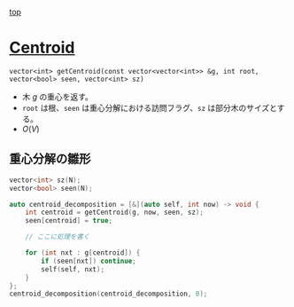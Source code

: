 [top](../../README.md)

# [Centroid](./centroid.hpp)

`vector<int> getCentroid(const vector<vector<int>> &g, int root, vector<bool> seen, vector<int> sz)`
- 木 $g$ の重心を返す。
- `root` は根、`seen` は重心分解における訪問フラグ、`sz` は部分木のサイズとする。
- $O(V)$

## 重心分解の雛形
```cpp
vector<int> sz(N);
vector<bool> seen(N);

auto centroid_decomposition = [&](auto self, int now) -> void {
    int centroid = getCentroid(g, now, seen, sz);
    seen[centroid] = true;

    // ここに処理を書く

    for (int nxt : g[centroid]) {
        if (seen[nxt]) continue;
        self(self, nxt);
    }
};
centroid_decomposition(centroid_decomposition, 0);
```